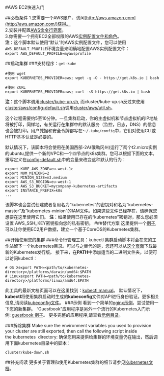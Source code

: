 #AWS EC2快速入门

##必备条件
1.您需要一个AWS账户，访问[http://aws.amazon.com](http://aws.amazon.com/)获得。   
2.安装并配置[AWS命令行界面](http://aws.amazon.com/cn/cli/)。  
3.你需要一个拥有EC2全部权限的AWS[实例配置文件和角色](http://docs.aws.amazon.com/IAM/latest/UserGuide/id_roles_use_switch-role-ec2_instance-profiles.html)。  
**注**：这个脚本默认使用“默认”的AWS实例配置文件，您可以使用`AWS_DEFAULT_PROFILE`环境变量来明确地配置AWS实例配置文件：  
`export AWS_DEFAULT_PROFILE=myawsprofile`

##启动集群
###支持程序：`get-kube`
```
#使用 wget
export KUBERNETES_PROVIDER=aws; wget -q -O - https://get.k8s.io | bash

#使用 cURL
export KUBERNETES_PROVIDER=aws; curl -sS https://get.k8s.io | bash

```
**注**：这个脚本调用[cluster/kube-up.sh](https://github.com/kubernetes/kubernetes/blob/5fe3733f950028c88e35f7a21dd0aabacf84e8b8/cluster/kube-up.sh),
而cluster/kube-up.sh反过来使用[cluster/aws/config-default.sh](https://github.com/kubernetes/kubernetes/blob/5fe3733f950028c88e35f7a21dd0aabacf84e8b8/cluster/aws/config-default.sh)调用[cluster/aws/util.sh](https://github.com/kubernetes/kubernetes/blob/5fe3733f950028c88e35f7a21dd0aabacf84e8b8/cluster/aws/util.sh)。

这个过程需要约5至10分钟。一旦集群启动，你的主虚拟机和节点虚拟机的IP地址将被打印，同样地，有关运行在集群中的默认服务（监控，日志，DNS）的信息也会被打印。用户凭据和安全令牌都写在`〜/.kube/config`中，它们对使用CLI或HTTP基本认证是必要的。

默认情况下，该脚本将会使用在美国西部-2A(俄勒冈州)运行了两个t2.micro实例的ubuntu,提供一个新的VPC和一个四节点的k8s集群。您可以根据下面的文本，重写定义在[config-default.sh](https://github.com/kubernetes/kubernetes/blob/01fbe64a342aaf150ae0b9eb43dc714982d21b72/cluster/aws/config-default.sh)中的变量来改变这种默认的行为：
```
export KUBE_AWS_ZONE=eu-west-1c   
export NUM_MINIONS=2  
export MINION_SIZE=m3.medium  
export AWS_S3_REGION=eu-west-1  
export AWS_S3_BUCKET=mycompany-kubernetes-artifacts  
export INSTANCE_PREFIX=k8s
...
```
该脚本也会尝试创建或者复用名为“kubernetes”的密钥对和名为“kubernetes-master”及“kubernetes-minion”的IAM文件。如果这些文件已经存在，请确保您想要在这里使用它们。
**注**：如果使用已存在的“kubernetes”密钥对，那么您必须设置 AWS_SSH_KEY密钥指向您的私有密钥。
###替代方案
这里提供一个[例子](http://kubernetes.io/v1.1/docs/getting-started-guides/coreos/coreos_multinode_cluster.html),可以让你使用EC2用户数据，建立一个基于CoreOS的Kubernetes集群。

##开始使用您的集群
###命令行管理工具：kubectl
集群启动脚本将会在您的工作站留下一个kubernetes目录。可以与之替代的是，您还可以从[这个页面](https://github.com/kubernetes/kubernetes/releases)下载最新的Kubernetes发行版。
接下来，在**PATH**中添加适当的二进制文件夹，以便可以访问kubectl：
```
# OS Xexport PATH=<path/to/kubernetes-directory>/platforms/darwin/amd64:$PATH  
# Linuxexport PATH=<path/to/kubernetes-directory>/platforms/linux/amd64:$PATH
```
此工具的最新文档页面可以在这里找到：[kubectl manual](http://kubernetes.io/v1.1/docs/user-guide/kubectl/kubectl.html)。
默认情况下，**kubectl**将使用集群启动时生成的**kubeconfig**文件对API进行身份验证。更多相关信息,请阅读[kubeconfig文件](http://kubernetes.io/v1.1/docs/user-guide/kubeconfig-file.html)。
###示例
看到一个简单的[nginx示例](http://kubernetes.io/v1.1/docs/user-guide/simple-nginx.html)，尝试使用一下您的新集群。
“Guestbook”应用程序是另外一个流行的Kubernetes入门示例: [guestbook  例子](http://kubernetes.io/v1.1/examples/guestbook/)。
更多完整的应用程序,请查看[示例目录](http://kubernetes.io/v1.1/examples/)。

###拆除集群
Make sure the environment variables you used to provision your cluster are still exported, then call the following script inside the kubernetes
 directory:
确保您用来提供给集群的环境变量仍在输出，然后调用下面kubernetes目录中的脚本：
```
cluster/kube-down.sh
```
##补充阅读
更多关于管理和使用Kubernetes集群的细节请参见[Kubernetes文档](http://kubernetes.io/v1.1/docs/)。









